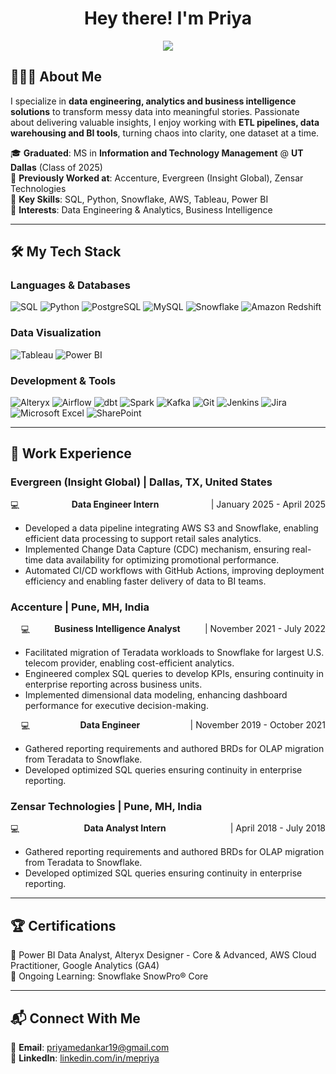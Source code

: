 <!-- **mpriya19/mpriya19** is a ✨ _special_ ✨ repository because its `README.md` (this file) appears on your GitHub profile. -->

<h1 align="center">Hey there! I'm Priya</h1>

<p align="center">
  <img src="https://readme-typing-svg.herokuapp.com?font=Fira+Code&duration=2000&pause=500&color=007ACC&center=true&width=435&lines=Data+Engineer;Data+Analyst;Business+Intelligence+Enthusiast" />
</p>  

## 🙋🏻‍♀️ About Me

I specialize in **data engineering, analytics and business intelligence solutions** to transform messy data into meaningful stories.
Passionate about delivering valuable insights, I enjoy working with **ETL pipelines, data warehousing and BI tools**, turning chaos into clarity, one dataset at a time.

🎓 **Graduated**: MS in **Information and Technology Management** @ **UT Dallas** (Class of 2025)  
🏢 **Previously Worked at**: Accenture, Evergreen (Insight Global), Zensar Technologies    
🧩 **Key Skills**: SQL, Python, Snowflake, AWS, Tableau, Power BI  
🎯 **Interests**: Data Engineering & Analytics, Business Intelligence  

---

## 🛠️ My Tech Stack  

### **Languages & Databases**
![SQL](https://img.shields.io/badge/SQL-CC2927?style=for-the-badge&logo=microsoftsqlserver&logoColor=white)
![Python](https://img.shields.io/badge/Python-3776AB?style=for-the-badge&logo=python&logoColor=white)
![PostgreSQL](https://img.shields.io/badge/PostgreSQL-31648C?style=for-the-badge&logo=postgresql&logoColor=white)
![MySQL](https://img.shields.io/badge/MySQL-4479A1?style=for-the-badge&logo=mysql&logoColor=white)
![Snowflake](https://img.shields.io/badge/Snowflake-29B5E8?style=for-the-badge&logo=snowflake&logoColor=white)
![Amazon Redshift](https://img.shields.io/badge/Amazon%20Redshift-8C4FFF?style=for-the-badge&logo=amazon-redshift&logoColor=white)

### **Data Visualization**
![Tableau](https://img.shields.io/badge/Tableau-005F9E?style=for-the-badge&logo=tableau&logoColor=white)
![Power BI](https://img.shields.io/badge/PowerBI-F2C811?style=for-the-badge&logo=powerbi&logoColor=black)

### **Development & Tools**
![Alteryx](https://img.shields.io/badge/Alteryx-0053A0?style=for-the-badge&logo=alteryx&logoColor=white)
![Airflow](https://img.shields.io/badge/Airflow-017CEE?style=for-the-badge&logo=apacheairflow&logoColor=white)
![dbt](https://img.shields.io/badge/dbt-FF694B?style=for-the-badge&logo=dbt&logoColor=white)
![Spark](https://img.shields.io/badge/Spark-E25A1C?style=for-the-badge&logo=apachespark&logoColor=white)
![Kafka](https://img.shields.io/badge/Kafka-231F20?style=for-the-badge&logo=apachekafka&logoColor=white)
![Git](https://img.shields.io/badge/Git-F05032?style=for-the-badge&logo=git&logoColor=white)
![Jenkins](https://img.shields.io/badge/Jenkins-D24939?style=for-the-badge&logo=jenkins&logoColor=white)
![Jira](https://img.shields.io/badge/Jira-0052CC?style=for-the-badge&logo=jira&logoColor=white)
![Microsoft Excel](https://img.shields.io/badge/Excel-217346?style=for-the-badge&logo=microsoft-excel&logoColor=white)
![SharePoint](https://img.shields.io/badge/SharePoint-0078D4?style=for-the-badge&logo=microsoft-sharepoint&logoColor=white)

---

## 💼 Work Experience  

### Evergreen (Insight Global) | Dallas, TX, United States
<div style="display: flex; justify-content: space-between;">
  💻 <strong>Data Engineer Intern</strong>
  <span> | January 2025 - April 2025</span>
</div>
<ul>
  <li>Developed a data pipeline integrating AWS S3 and Snowflake, enabling efficient data processing to support retail sales analytics.</li>
  <li>Implemented Change Data Capture (CDC) mechanism, ensuring real-time data availability for optimizing promotional performance.</li>
  <li>Automated CI/CD workflows with GitHub Actions, improving deployment efficiency and enabling faster delivery of data to BI teams.</li>
</ul>

### Accenture | Pune, MH, India
<div style="display: flex; justify-content: space-between; padding-left: 1.2em;">
  💻 <strong>Business Intelligence Analyst</strong>
  <span> | November 2021 - July 2022</span>
</div>
<ul>
  <li>Facilitated migration of Teradata workloads to Snowflake for largest U.S. telecom provider, enabling cost-efficient analytics.</li>
  <li>Engineered complex SQL queries to develop KPIs, ensuring continuity in enterprise reporting across business units.</li>
  <li>Implemented dimensional data modeling, enhancing dashboard performance for executive decision-making.</li>
</ul>
<div style="display: flex; justify-content: space-between; padding-left: 1.2em;">
  💻 <strong>Data Engineer</strong>
  <span> | November 2019 - October 2021</span>
</div>
<ul>
  <li>Gathered reporting requirements and authored BRDs for OLAP migration from Teradata to Snowflake.</li>
  <li>Developed optimized SQL queries ensuring continuity in enterprise reporting.</li>
</ul>

### Zensar Technologies | Pune, MH, India
<div style="display: flex; justify-content: space-between;">
  💻 <strong>Data Analyst Intern</strong>
  <span> | April 2018 - July 2018</span>
</div>
<ul>
  <li>Gathered reporting requirements and authored BRDs for OLAP migration from Teradata to Snowflake.</li>
  <li>Developed optimized SQL queries ensuring continuity in enterprise reporting.</li>
</ul>    

---

## 🏆 Certifications  

🏅 Power BI Data Analyst, Alteryx Designer - Core & Advanced, AWS Cloud Practitioner, Google Analytics (GA4)  
📖 Ongoing Learning: Snowflake SnowPro® Core  

---

## 📬 Connect With Me  

📩 **Email**: priyamedankar19@gmail.com  
📌 **LinkedIn**: [linkedin.com/in/mepriya](https://linkedin.com/in/mepriya)  
